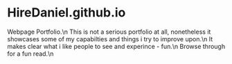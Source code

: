 # HireDaniel.github.io
Webpage Portfolio.\n
This is not a serious portfolio at all, nonetheless it showcases some of my capabilties and things i try to improve upon.\n
It makes clear what i like people to see and experince - fun.\n
Browse through for a fun read.\n
